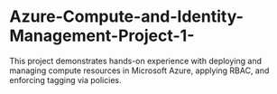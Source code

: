 # Azure-Compute-and-Identity-Management-Project-1-
This project demonstrates hands-on experience with deploying and managing compute resources in Microsoft Azure, applying RBAC, and enforcing tagging via policies.
